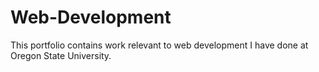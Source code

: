 # Web-Development
This portfolio contains work relevant to web development I have done at Oregon State University.
